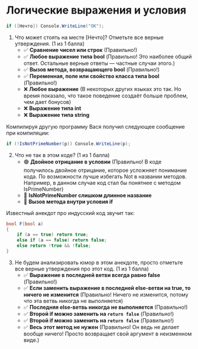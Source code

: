 # Логические выражения и условия

```cs
if ([Нечто]) Console.WriteLine("OK");
```

1. Что может стоять на месте [Нечто]? Отметьте все верные утверждения. (1 из 1 балла)
   * ✅ **Сравнение чисел или строк** (Правильно!)
   * ✅ **Любое выражение типа bool** (Правильно! Это наиболее общий ответ. Остальные верные ответы — частные случаи этого.)
   * ✅ **Вызов метода, возвращающего bool** (Правильно!)
   * ✅ **Переменная, поле или свойство класса типа bool** (Правильно!)
   * ❌ **Любое выражение** (В некоторых других языках это так. Но время показало, что такое поведение создаёт больше проблем, чем дает бонусов)
   * ❌ **Выражение типа int**
   * ❌ **Выражение типа string**

Компилируя другую программу Вася получил следующее сообщение при компиляции:

```cs
if (!IsNotPrimeNumber(p)) Console.WriteLine(p);
```

2. Что не так в этом коде? (1 из 1 балла)
   * 🟢 **Двойное отрицание в условии** (Правильно! В коде получилось двойное отрицание, которое усложняет понимание кода. По возможности лучше избегать Not в названии методов. Например, в данном случае код стал бы понятнее с методом IsPrimeNumber)
   * 🔴 **IsNotPrimeNumber слишком длинное название**
   * 🔴 **Вызов метода внутри условия if**

Известный анекдот про индусский код звучит так:

```cs
bool F(bool a)
{
	if (a == true) return true;
	else if (a == false) return false;
	else return !true && !false;
}
```

3. Не будем анализировать юмор в этом анекдоте, просто отметьте все верные утверждения про этот код. (1 из 1 балла)
   * ✅ **Выражение в последней ветви всегда равно false** (Правильно!)
   * ✅ **Если заменить выражение в последней else-ветви на true, то ничего не изменится** (Правильно! Ничего не изменится, потому что эта ветвь никогда не выполняется)
   * ✅ **Последняя else-ветвь никогда не выполняется** (Правильно!)
   * ✅ **Второй if можно заменить на `return false`** (Правильно!)
   * ✅ **Второй if можно заменить на `return false`** (Правильно!)
   * ✅ **Весь этот метод не нужен** (Правильно! Он ведь не делает вообще ничего! Просто возвращает свой аргумент в неизменном виде.)
